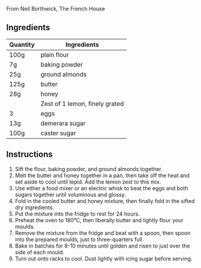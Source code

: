 From Neil Borthwick, The French House

## Ingredients

| Quantity | Ingredients          |
|----------|----------------------|
| 100g     | plain flour          |
| 7g       | baking powder        |
| 25g      | ground almonds       |
| 125g     | butter               |
| 28g      | honey                |
|          | Zest of 1 lemon, finely grated |
| 3        | eggs                 |
| 13g      | demerara sugar       |
| 100g     | caster sugar         |

## Instructions

1. Sift the flour, baking powder, and ground almonds together.
2. Melt the butter and honey together in a pan, then take off the heat and set aside to cool until tepid. Add the lemon zest to this mix.
3. Use either a food mixer or an electric whisk to beat the eggs and both sugars together until voluminous and glossy.
4. Fold in the cooled butter and honey mixture, then finally fold in the sifted dry ingredients.
5. Put the mixture into the fridge to rest for 24 hours.
6. Preheat the oven to 180°C, then liberally butter and lightly flour your moulds.
7. Remove the mixture from the fridge and beat with a spoon, then spoon into the prepared moulds, just to three-quarters full.
8. Bake in batches for 8-10 minutes until golden and risen to just over the side of each mould.
9. Turn out onto racks to cool. Dust lightly with icing sugar before serving.
